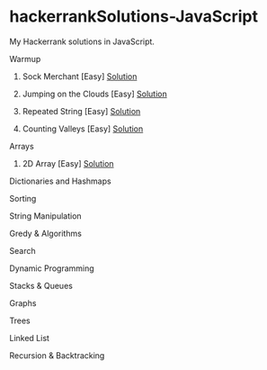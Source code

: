 # hackerrankSolutions-JavaScript
My Hackerrank solutions in JavaScript. 

Warmup

1. Sock Merchant [Easy]                                                              [Solution](https://github.com/marlona/hackerrankSolutions-JavaScript/blob/master/Warmup/sockmerchant.js)

2. Jumping on the Clouds [Easy]                                                              [Solution](https://github.com/marlona/hackerrankSolutions-JavaScript/blob/master/Warmup/clouds.js)

3. Repeated String [Easy]                                                              [Solution](https://github.com/marlona/hackerrankSolutions-JavaScript/blob/master/Warmup/repeatedString.js)

4. Counting Valleys [Easy]                                                              [Solution](https://github.com/marlona/hackerrankSolutions-JavaScript/blob/master/Warmup/countingValleys.js)



Arrays

1. 2D Array [Easy]                                                              [Solution](https://github.com/marlona/hackerrankSolutions-JavaScript/blob/master/array/2dArray.js)


Dictionaries and Hashmaps


Sorting


String Manipulation


Gredy & Algorithms


Search


Dynamic Programming


Stacks & Queues


Graphs


Trees


Linked List


Recursion & Backtracking